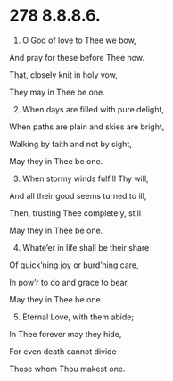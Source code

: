 # 278 8.8.8.6.

1.  O God of love to Thee we bow,

And pray for these before Thee now.

That, closely knit in holy vow,

They may in Thee be one.

2.  When days are filled with pure delight,

When paths are plain and skies are bright,

Walking by faith and not by sight,

May they in Thee be one.

3.  When stormy winds fulfill Thy will,

And all their good seems turned to ill,

Then, trusting Thee completely, still

May they in Thee be one.

4.  Whate’er in life shall be their share

Of quick’ning joy or burd’ning care,

In pow’r to do and grace to bear,

May they in Thee be one.

5.  Eternal Love, with them abide;

In Thee forever may they hide,

For even death cannot divide

Those whom Thou makest one.

